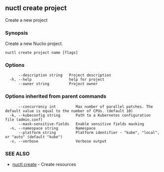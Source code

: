 ## nuctl create project

Create a new project

### Synopsis

Create a new Nuclio project.

```
nuctl create project name [flags]
```

### Options

```
      --description string   Project description
  -h, --help                 help for project
      --owner string         Project owner
```

### Options inherited from parent commands

```
      --concurrency int         Max number of parallel patches. The default value is equal to the number of CPUs. (default 10)
  -k, --kubeconfig string       Path to a Kubernetes configuration file (admin.conf)
      --mask-sensitive-fields   Enable sensitive fields masking
  -n, --namespace string        Namespace
      --platform string         Platform identifier - "kube", "local", or "auto" (default "kube")
  -v, --verbose                 Verbose output
```

### SEE ALSO

* [nuctl create](nuctl_create.md)	 - Create resources

